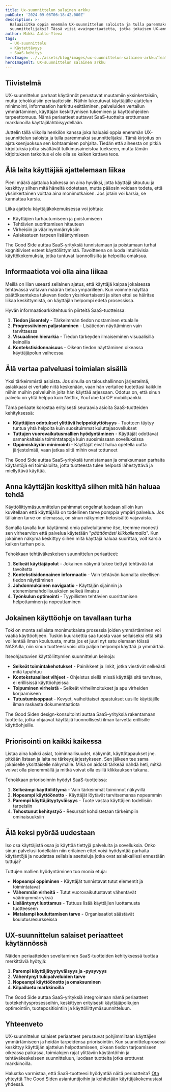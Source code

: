 ```yaml
---
title: Ux-suunnittelun salainen arkku
pubDate: '2024-09-06T06:18:42.000Z'
description: >-
  Haluaisitko oppia enemmän UX-suunnittelun saloista ja tulla paremmaksi
  suunnittelijaksi? Tässä viisi avainperiaatetta, jotka jokaisen UX-ammattilaisen kannattaa sisäistää.
author: Mikki Aalto-Ylevä
tags:
  - UX-suunnittelu
  - Käytettävyys
  - SaaS-kehitys
heroImage: ../../assets/blog/images/ux-suunnittelun-salainen-arkku/featured.webp
heroImageAlt: UX-suunnittelun salainen arkku
---
```


## Tiivistelmä

UX-suunnittelun parhaat käytännöt perustuvat muutamiin yksinkertaisiin, mutta tehokkaisiin periaatteisiin. Näihin lukeutuvat käyttäjälle ajattelun minimointi, informaation harkittu esittäminen, palveluiden vertailun ymmärtäminen, käyttäjän keskittymisen tukeminen ja käyttöohjeiden tarpeettomuus. Nämä periaatteet auttavat SaaS-tuotteita erottumaan markkinoilla käyttäjälähtöisyydellään.

Juttelin tällä viikolla henkilön kanssa joka haluaisi oppia enemmän UX-suunnittelun saloista ja tulla paremmaksi suunnittelijaksi. Tämä kirjoitus on ajatuksenjuoksua sen kohtaamisen pohjalta. Tiedän että aiheesta on pitkiä kirjoituksia jotka sisältävät tutkimusaineistoa tuekseen, mutta tämän kirjoituksen tarkoitus ei ole olla se kaiken kattava teos.

## Älä laita käyttäjää ajattelemaan liikaa

Pieni määrä ajattalua kaikessa on aina hyväksi, jotta käyttäjä sitoutuu ja keskittyy siihen mitä häneltä odotetaan, mutta pääosin voidaan todeta, että yksinkertainen voittaa aina monimutkaisen. Jos jotain voi karsia, se kannattaa karsia.

Liika ajattelu käyttäjäkokemuksessa voi johtaa:

* Käyttäjien turhautumiseen ja poistumiseen
* Tehtävien suorittamisen hitauteen
* Virheisiin ja väärinymmärryksiin
* Asiakastuen tarpeen lisääntymiseen

The Good Side auttaa SaaS-yrityksiä tunnistamaan ja poistamaan turhat kognitiiviset esteet käyttöliittymistä. Tavoitteena on luoda intuitiivisia käyttökokemuksia, jotka tuntuvat luonnollisilta ja helpoilta omaksua.

## Informaatiota voi olla aina liikaa

Meillä on liian useasti sellainen ajatus, että käyttäjä kaipaa jokaisessa tehtävässä valtavan määrän tietoa ympärilleen. Kun voimme näyttää päätöksentekoa tukevan tiedon yksinkertaisesti ja siten ettei se häiritse liikaa keskittymistä, on käyttäjän helpompi edetä prosessissa.

Hyvän informaatioarkkitehtuurin piirteitä SaaS-tuotteissa:

1. **Tiedon jäsentely** - Tärkeimmän tiedon nostaminen etualalle
2. **Progressiivinen paljastaminen** - Lisätiedon näyttäminen vain tarvittaessa
3. **Visuaalinen hierarkia** - Tiedon tärkeyden ilmaiseminen visuaalisilla keinoilla
4. **Kontekstisidonnaisuus** - Oikean tiedon näyttäminen oikeassa käyttäjäpolun vaiheessa

## Älä vertaa palveluasi toimialan sisällä

Yksi tärkeimmistä asioista. Jos sinulla on taloushallinnon järjestelmä, asiakkaasi ei vertaile niitä keskenään, vaan hän vertailee tuotettasi kaikkiin niihin muihin palveluihin joita hän käyttää arjessaan. Odotus on, että sinun palvelu on yhtä helppo kuin Netflix, YouTube tai OP mobiilipankki.

Tämä periaate korostaa erityisesti seuraavia asioita SaaS-tuotteiden kehityksessä:

* **Käyttäjien odotukset ylittävä helppokäyttöisyys** - Tuotteen täytyy tuntua yhtä helpolta kuin suosituimmat kuluttajasovellukset
* **Tuttujen vuorovaikutusmallien hyödyntäminen** - Käyttäjät odottavat samankaltaisia toimintatapoja kuin suosimissaan sovelluksissa
* **Oppimiskäyrän minimointi** - Käyttäjät eivät halua opetella uutta järjestelmää, vaan jatkaa siitä mihin ovat tottuneet

The Good Side auttaa SaaS-yrityksiä tunnistamaan ja omaksumaan parhaita käytäntöjä eri toimialoilta, jotta tuotteesta tulee helposti lähestyttävä ja miellyttävä käyttää.

## Anna käyttäjän keskittyä siihen mitä hän haluaa tehdä

Käyttöliittymäsuunnittelun pahimmat ongelmat luodaan silloin kun kuvitellaan että käyttäjällä on todellinen tarve pomppia ympäri palvelua. Jos tällainen tarve on olemassa, on sinun näkymien tietosisältö vajavaista. 

Samalla tavalla kun käytämmä omia palveluitamme itse, teemme monesti sen virhearvion että palvelua käytetään "_päättömästi klikkailemalla_". Kun jokainen näkymä keskittyy siihen mitä käyttäjä haluaa suorittaa, voit karsia kaiken turhan pois.

Tehokkaan tehtäväkeskeisen suunnittelun periaatteet:

1. **Selkeät käyttäjäpolut** - Jokainen näkymä tukee tiettyä tehtävää tai tavoitetta
2. **Kontekstisidonnainen informaatio** - Vain tehtävän kannalta oleellisen tiedon näyttäminen
3. **Johdonmukainen navigaatio** - Käyttäjän sijainnin ja etenemismahdollisuuksien selkeä ilmaisu
4. **Työnkulun optimointi** - Tyypillisten tehtävien suorittamisen helpottaminen ja nopeuttaminen

## Jokainen käyttöohje on tavallaan turha

Toki on monta sellaista monimutkaista prosessia joiden ymmärtäminen voi vaatia käyttöohjeen. Tuskin kuurakettia saa tuosta vaan sellaiseksi että sitä voi lentää ilman koulutusta, mutta jos et juuri nyt satu olemaan töissä NASA:lla, niin sinun tuotteesi voisi olla paljon helpompi käyttää ja ymmärtää.

Itseohjautuvien käyttöliittymien suunnittelun keinoja:

* **Selkeät toimintakehotukset** - Painikkeet ja linkit, jotka viestivät selkeästi mitä tapahtuu
* **Kontekstuaaliset vihjeet** - Ohjeistus siellä missä käyttäjä sitä tarvitsee, ei erillisissä käyttöohjeissa
* **Toipuminen virheistä** - Selkeät virheilmoitukset ja apu virheiden korjaamiseen
* **Tutustumisoppaat** - Kevyet, vaiheittaiset opastukset uusille käyttäjille ilman raskasta dokumentaatiota

The Good Siden design-konsultointi auttaa SaaS-yrityksiä rakentamaan tuotteita, jotka ohjaavat käyttäjiä luonnollisesti ilman tarvetta erillisille käyttöohjeille.

## Priorisointi on kaikki kaikessa

Listaa aina kaikki asiat, toiminnallisuudet, näkymät, käyttötapaukset jne. pitkään listaan ja laita ne tärkeysjärjestykseen. Sen jälkeen tee sama jokaiselle yksittäiselle näkymälle. Mikä on aidosti tärkeää nähdä heti, mitkä voivat olla pienemmällä ja mitkä voivat olla esillä klikkauksen takana.

Tehokkaan priorisoinnin hyödyt SaaS-tuotteissa:

1. **Selkeämpi käyttöliittymä** - Vain tärkeimmät toiminnot näkyvillä
2. **Nopeampi käyttöönotto** - Käyttäjät löytävät tarvitsemansa nopeammin
3. **Parempi käyttäjätyytyväisyys** - Tuote vastaa käyttäjien todellisiin tarpeisiin
4. **Tehostunut kehitystyö** - Resurssit kohdistetaan tärkeimpiin ominaisuuksiin

## Älä keksi pyörää uudestaan

Iso osa käyttäjistä osaa jo käyttää tiettyjä palveluita ja sovelluksia. Onko sinun palvelusi todellakin niin erilainen ettet voisi hyödyntää parhaita käytäntöjä ja noudattaa sellaisia asetteluja jotka ovat asiakkaillesi ennestään tuttuja?

Tuttujen mallien hyödyntäminen tuo monia etuja:

* **Nopeampi oppiminen** - Käyttäjät tunnistavat tutut elementit ja toimintatavat
* **Vähemmän virheitä** - Tutut vuorovaikutustavat vähentävät väärinymmärryksiä
* **Lisääntynyt luottamus** - Tuttuus lisää käyttäjien luottamusta tuotteeseen
* **Matalampi kouluttamisen tarve** - Organisaatiot säästävät koulutusresursseissa

## UX-suunnittelun salaiset periaatteet käytännössä

Näiden periaatteiden soveltaminen SaaS-tuotteiden kehityksessä tuottaa merkittäviä hyötyjä:

1. **Parempi käyttäjätyytyväisyys ja -pysyvyys**
2. **Vähentynyt tukipalveluiden tarve**
3. **Nopeampi käyttöönotto ja omaksuminen**
4. **Kilpailuetu markkinoilla**

The Good Side auttaa SaaS-yrityksiä integroimaan nämä periaatteet tuotekehitysprosesseihin, keskittyen erityisesti käyttäjäpolkujen optimointiin, tuotepositiointiin ja käyttöliittymäsuunnitteluun.

## Yhteenveto

UX-suunnittelun salaiset periaatteet perustuvat pohjimmiltaan käyttäjien ymmärtämiseen ja heidän tarpeidensa priorisointiin. Kun suunnitteluprosessi keskittyy käyttäjän ajattelun helpottamiseen, oikean tiedon tarjoamiseen oikeassa paikassa, toimialojen rajat ylittäviin käytäntöihin ja tehtäväkeskeiseen suunnitteluun, luodaan tuotteita jotka erottuvat markkinoilla.

Haluatko varmistaa, että SaaS-tuotteesi hyödyntää näitä periaatteita? [Ota yhteyttä](/fi/contact) The Good Siden asiantuntijoihin ja kehitetään käyttäjäkokemustasi yhdessä.